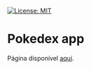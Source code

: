 [![License: MIT](https://img.shields.io/badge/License-MIT-yellow.svg)](https://github.com/MatheusW166/pokedex/edit/main/LICENCE)

# Pokedex app
Página disponível [aqui](pokedex-blush-three.vercel.app).

